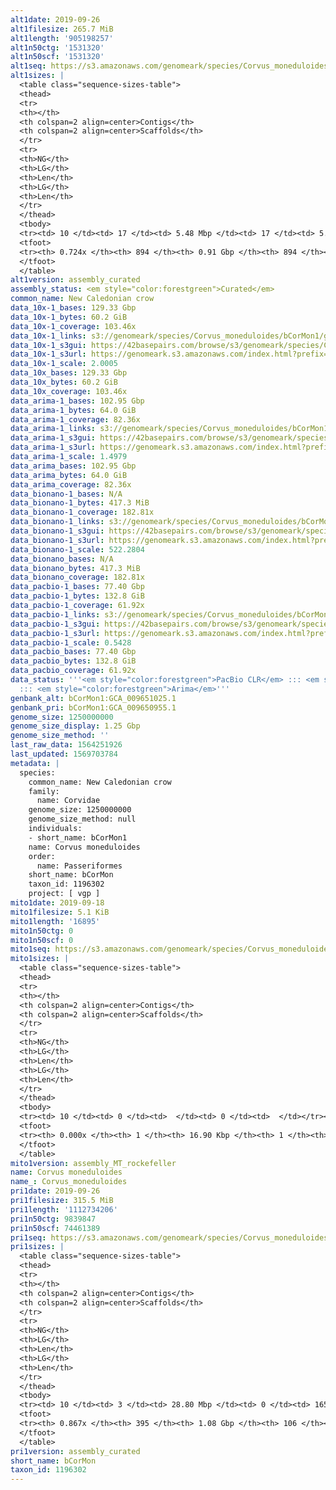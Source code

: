 ```yaml
---
alt1date: 2019-09-26
alt1filesize: 265.7 MiB
alt1length: '905198257'
alt1n50ctg: '1531320'
alt1n50scf: '1531320'
alt1seq: https://s3.amazonaws.com/genomeark/species/Corvus_moneduloides/bCorMon1/assembly_curated/bCorMon1.alt.cur.20190926.fasta.gz
alt1sizes: |
  <table class="sequence-sizes-table">
  <thead>
  <tr>
  <th></th>
  <th colspan=2 align=center>Contigs</th>
  <th colspan=2 align=center>Scaffolds</th>
  </tr>
  <tr>
  <th>NG</th>
  <th>LG</th>
  <th>Len</th>
  <th>LG</th>
  <th>Len</th>
  </tr>
  </thead>
  <tbody>
  <tr><td> 10 </td><td> 17 </td><td> 5.48 Mbp </td><td> 17 </td><td> 5.48 Mbp </td></tr><tr><td> 20 </td><td> 43 </td><td> 4.29 Mbp </td><td> 43 </td><td> 4.29 Mbp </td></tr><tr><td> 30 </td><td> 77 </td><td> 3.14 Mbp </td><td> 77 </td><td> 3.14 Mbp </td></tr><tr><td> 40 </td><td> 124 </td><td> 2.35 Mbp </td><td> 124 </td><td> 2.35 Mbp </td></tr><tr style="background-color:#cccccc;"><td> 50 </td><td> 190 </td><td> 1.53 Mbp </td><td> 190 </td><td> 1.53 Mbp </td></tr><tr><td> 60 </td><td> 296 </td><td> 0.91 Mbp </td><td> 296 </td><td> 0.91 Mbp </td></tr><tr><td> 70 </td><td> 534 </td><td> 212.83 Kbp </td><td> 534 </td><td> 212.83 Kbp </td></tr><tr><td> 80 </td><td> 0 </td><td>  </td><td> 0 </td><td>  </td></tr><tr><td> 90 </td><td> 0 </td><td>  </td><td> 0 </td><td>  </td></tr><tr><td> 100 </td><td> 0 </td><td>  </td><td> 0 </td><td>  </td></tr></tbody>
  <tfoot>
  <tr><th> 0.724x </th><th> 894 </th><th> 0.91 Gbp </th><th> 894 </th><th> 0.91 Gbp </th></tr>
  </tfoot>
  </table>
alt1version: assembly_curated
assembly_status: <em style="color:forestgreen">Curated</em>
common_name: New Caledonian crow
data_10x-1_bases: 129.33 Gbp
data_10x-1_bytes: 60.2 GiB
data_10x-1_coverage: 103.46x
data_10x-1_links: s3://genomeark/species/Corvus_moneduloides/bCorMon1/genomic_data/10x/<br>
data_10x-1_s3gui: https://42basepairs.com/browse/s3/genomeark/species/Corvus_moneduloides/bCorMon1/genomic_data/10x/
data_10x-1_s3url: https://genomeark.s3.amazonaws.com/index.html?prefix=species/Corvus_moneduloides/bCorMon1/genomic_data/10x/
data_10x-1_scale: 2.0005
data_10x_bases: 129.33 Gbp
data_10x_bytes: 60.2 GiB
data_10x_coverage: 103.46x
data_arima-1_bases: 102.95 Gbp
data_arima-1_bytes: 64.0 GiB
data_arima-1_coverage: 82.36x
data_arima-1_links: s3://genomeark/species/Corvus_moneduloides/bCorMon1/genomic_data/arima/<br>
data_arima-1_s3gui: https://42basepairs.com/browse/s3/genomeark/species/Corvus_moneduloides/bCorMon1/genomic_data/arima/
data_arima-1_s3url: https://genomeark.s3.amazonaws.com/index.html?prefix=species/Corvus_moneduloides/bCorMon1/genomic_data/arima/
data_arima-1_scale: 1.4979
data_arima_bases: 102.95 Gbp
data_arima_bytes: 64.0 GiB
data_arima_coverage: 82.36x
data_bionano-1_bases: N/A
data_bionano-1_bytes: 417.3 MiB
data_bionano-1_coverage: 182.81x
data_bionano-1_links: s3://genomeark/species/Corvus_moneduloides/bCorMon1/genomic_data/bionano/<br>
data_bionano-1_s3gui: https://42basepairs.com/browse/s3/genomeark/species/Corvus_moneduloides/bCorMon1/genomic_data/bionano/
data_bionano-1_s3url: https://genomeark.s3.amazonaws.com/index.html?prefix=species/Corvus_moneduloides/bCorMon1/genomic_data/bionano/
data_bionano-1_scale: 522.2804
data_bionano_bases: N/A
data_bionano_bytes: 417.3 MiB
data_bionano_coverage: 182.81x
data_pacbio-1_bases: 77.40 Gbp
data_pacbio-1_bytes: 132.8 GiB
data_pacbio-1_coverage: 61.92x
data_pacbio-1_links: s3://genomeark/species/Corvus_moneduloides/bCorMon1/genomic_data/pacbio/<br>
data_pacbio-1_s3gui: https://42basepairs.com/browse/s3/genomeark/species/Corvus_moneduloides/bCorMon1/genomic_data/pacbio/
data_pacbio-1_s3url: https://genomeark.s3.amazonaws.com/index.html?prefix=species/Corvus_moneduloides/bCorMon1/genomic_data/pacbio/
data_pacbio-1_scale: 0.5428
data_pacbio_bases: 77.40 Gbp
data_pacbio_bytes: 132.8 GiB
data_pacbio_coverage: 61.92x
data_status: '''<em style="color:forestgreen">PacBio CLR</em> ::: <em style="color:forestgreen">10x</em>
  ::: <em style="color:forestgreen">Arima</em>'''
genbank_alt: bCorMon1:GCA_009651025.1
genbank_pri: bCorMon1:GCA_009650955.1
genome_size: 1250000000
genome_size_display: 1.25 Gbp
genome_size_method: ''
last_raw_data: 1564251926
last_updated: 1569703784
metadata: |
  species:
    common_name: New Caledonian crow
    family:
      name: Corvidae
    genome_size: 1250000000
    genome_size_method: null
    individuals:
    - short_name: bCorMon1
    name: Corvus moneduloides
    order:
      name: Passeriformes
    short_name: bCorMon
    taxon_id: 1196302
    project: [ vgp ]
mito1date: 2019-09-18
mito1filesize: 5.1 KiB
mito1length: '16895'
mito1n50ctg: 0
mito1n50scf: 0
mito1seq: https://s3.amazonaws.com/genomeark/species/Corvus_moneduloides/bCorMon1/assembly_MT_rockefeller/bCorMon1.MT.20190918.fasta.gz
mito1sizes: |
  <table class="sequence-sizes-table">
  <thead>
  <tr>
  <th></th>
  <th colspan=2 align=center>Contigs</th>
  <th colspan=2 align=center>Scaffolds</th>
  </tr>
  <tr>
  <th>NG</th>
  <th>LG</th>
  <th>Len</th>
  <th>LG</th>
  <th>Len</th>
  </tr>
  </thead>
  <tbody>
  <tr><td> 10 </td><td> 0 </td><td>  </td><td> 0 </td><td>  </td></tr><tr><td> 20 </td><td> 0 </td><td>  </td><td> 0 </td><td>  </td></tr><tr><td> 30 </td><td> 0 </td><td>  </td><td> 0 </td><td>  </td></tr><tr><td> 40 </td><td> 0 </td><td>  </td><td> 0 </td><td>  </td></tr><tr style="background-color:#cccccc;"><td> 50 </td><td> 0 </td><td style="background-color:#ff8888;">  </td><td> 0 </td><td style="background-color:#ff8888;">  </td></tr><tr><td> 60 </td><td> 0 </td><td>  </td><td> 0 </td><td>  </td></tr><tr><td> 70 </td><td> 0 </td><td>  </td><td> 0 </td><td>  </td></tr><tr><td> 80 </td><td> 0 </td><td>  </td><td> 0 </td><td>  </td></tr><tr><td> 90 </td><td> 0 </td><td>  </td><td> 0 </td><td>  </td></tr><tr><td> 100 </td><td> 0 </td><td>  </td><td> 0 </td><td>  </td></tr></tbody>
  <tfoot>
  <tr><th> 0.000x </th><th> 1 </th><th> 16.90 Kbp </th><th> 1 </th><th> 16.90 Kbp </th></tr>
  </tfoot>
  </table>
mito1version: assembly_MT_rockefeller
name: Corvus moneduloides
name_: Corvus_moneduloides
pri1date: 2019-09-26
pri1filesize: 315.5 MiB
pri1length: '1112734206'
pri1n50ctg: 9839847
pri1n50scf: 74461389
pri1seq: https://s3.amazonaws.com/genomeark/species/Corvus_moneduloides/bCorMon1/assembly_curated/bCorMon1.pri.cur.20190926.fasta.gz
pri1sizes: |
  <table class="sequence-sizes-table">
  <thead>
  <tr>
  <th></th>
  <th colspan=2 align=center>Contigs</th>
  <th colspan=2 align=center>Scaffolds</th>
  </tr>
  <tr>
  <th>NG</th>
  <th>LG</th>
  <th>Len</th>
  <th>LG</th>
  <th>Len</th>
  </tr>
  </thead>
  <tbody>
  <tr><td> 10 </td><td> 3 </td><td> 28.80 Mbp </td><td> 0 </td><td> 165.74 Mbp </td></tr><tr><td> 20 </td><td> 9 </td><td> 17.42 Mbp </td><td> 1 </td><td> 123.34 Mbp </td></tr><tr><td> 30 </td><td> 17 </td><td> 15.76 Mbp </td><td> 2 </td><td> 122.10 Mbp </td></tr><tr><td> 40 </td><td> 26 </td><td> 12.61 Mbp </td><td> 4 </td><td> 74.70 Mbp </td></tr><tr style="background-color:#cccccc;"><td> 50 </td><td> 37 </td><td style="background-color:#88ff88;"> 9.84 Mbp </td><td> 5 </td><td style="background-color:#88ff88;"> 74.46 Mbp </td></tr><tr><td> 60 </td><td> 52 </td><td> 6.72 Mbp </td><td> 8 </td><td> 37.23 Mbp </td></tr><tr><td> 70 </td><td> 74 </td><td> 4.38 Mbp </td><td> 12 </td><td> 21.20 Mbp </td></tr><tr><td> 80 </td><td> 114 </td><td> 1.79 Mbp </td><td> 19 </td><td> 14.83 Mbp </td></tr><tr><td> 90 </td><td> 0 </td><td>  </td><td> 0 </td><td>  </td></tr><tr><td> 100 </td><td> 0 </td><td>  </td><td> 0 </td><td>  </td></tr></tbody>
  <tfoot>
  <tr><th> 0.867x </th><th> 395 </th><th> 1.08 Gbp </th><th> 106 </th><th> 1.11 Gbp </th></tr>
  </tfoot>
  </table>
pri1version: assembly_curated
short_name: bCorMon
taxon_id: 1196302
---
```

